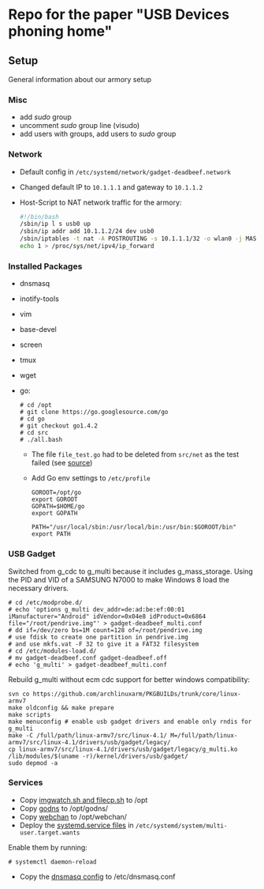 # Repo for the paper "USB Devices phoning home"

## Setup

General information about our armory setup

### Misc

* add _sudo_ group
* uncomment _sudo_ group line (visudo)
* add users with groups, add users to _sudo_ group

### Network

* Default config in `/etc/systemd/network/gadget-deadbeef.network`
* Changed default IP to `10.1.1.1` and gateway to `10.1.1.2`
* Host-Script to NAT network traffic for the armory:

    ```bash
    #!/bin/bash
    /sbin/ip l s usb0 up
    /sbin/ip addr add 10.1.1.2/24 dev usb0
    /sbin/iptables -t nat -A POSTROUTING -s 10.1.1.1/32 -o wlan0 -j MASQUERADE
    echo 1 > /proc/sys/net/ipv4/ip_forward
    ```

### Installed Packages

* dnsmasq
* inotify-tools
* vim 
* base-devel
* screen
* tmux
* wget
* go:

    ```console
    # cd /opt
    # git clone https://go.googlesource.com/go
    # cd go
    # git checkout go1.4.2
    # cd src
    # ./all.bash
    ```
    
    * The file `file_test.go` had to be deleted from `src/net` as the test failed (see [source](https://github.com/golang/go/issues/10730))
    * Add Go env settings to `/etc/profile`

        ```console
        GOROOT=/opt/go
        export GOROOT
        GOPATH=$HOME/go
        export GOPATH

        PATH="/usr/local/sbin:/usr/local/bin:/usr/bin:$GOROOT/bin"
        export PATH
        ```

### USB Gadget

Switched from g_cdc to g_multi because it includes g_mass_storage.
Using the PID and VID of a SAMSUNG N7000 to make Windows 8 load the necessary drivers.

```console
# cd /etc/modprobe.d/
# echo 'options g_multi dev_addr=de:ad:be:ef:00:01 iManufacturer="Android" idVendor=0x04e8 idProduct=0x6864 file="/root/pendrive.img"' > gadget-deadbeef_multi.conf
# dd if=/dev/zero bs=1M count=128 of=/root/pendrive.img
# use fdisk to create one partition in pendrive.img
# and use mkfs.vat -F 32 to give it a FAT32 filesystem
# cd /etc/modules-load.d/
# mv gadget-deadbeef.conf gadget-deadbeef.off
# echo 'g_multi' > gadget-deadbeef_multi.conf
```

Rebuild g_multi without ecm cdc support for better windows compatibility:

```console
svn co https://github.com/archlinuxarm/PKGBUILDs/trunk/core/linux-armv7
make oldconfig && make prepare
make scripts
make menuconfig # enable usb gadget drivers and enable only rndis for g_multi
make -C /full/path/linux-armv7/src/linux-4.1/ M=/full/path/linux-armv7/src/linux-4.1/drivers/usb/gadget/legacy/
cp linux-armv7/src/linux-4.1/drivers/usb/gadget/legacy/g_multi.ko /lib/modules/$(uname -r)/kernel/drivers/usb/gadget/
sudo depmod -a
```

### Services

* Copy [imgwatch.sh and filecp.sh](https://gitlab.sva.tuhh.de/svars/usb-armory/tree/master) to /opt
* Copy [godns](https://gitlab.sva.tuhh.de/safs1103/usb-paper-godns/tree/master) to /opt/godns/
* Copy [webchan](https://gitlab.sva.tuhh.de/safs1103/webchan/tree/master) to /opt/webchan/
* Deploy the [systemd.service files](https://gitlab.sva.tuhh.de/svars/usb-armory/tree/master/systemd_services) in `/etc/systemd/system/multi-user.target.wants`

Enable them by running:
```console
# systemctl daemon-reload
```

* Copy the [dnsmasq config](https://gitlab.sva.tuhh.de/svars/usb-armory/blob/master/config_files/dnsmasq.conf) to /etc/dnsmasq.conf
